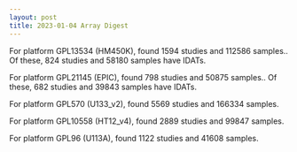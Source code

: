 ```yaml
---
layout: post
title: 2023-01-04 Array Digest
---
```

For platform GPL13534 (HM450K), found 1594 studies and 112586 samples.. Of these, 824 studies and 58180 samples have IDATs.

For platform GPL21145 (EPIC), found 798 studies and 50875 samples.. Of these, 682 studies and 39843 samples have IDATs.

For platform GPL570 (U133_v2), found 5569 studies and 166334 samples.

For platform GPL10558 (HT12_v4), found 2889 studies and 99847 samples.

For platform GPL96 (U113A), found 1122 studies and 41608 samples.

